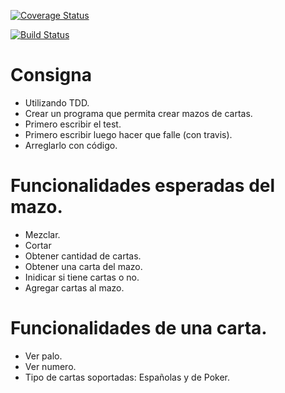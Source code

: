 [![Coverage Status](https://coveralls.io/repos/github/dagostinoips/TDD2018/badge.svg?branch=master)](https://coveralls.io/github/dagostinoips/TDD2018?branch=master)

[![Build Status](https://travis-ci.org/dagostinoips/TDD2018.svg?branch=master)](https://travis-ci.org/dagostinoips/TDD2018)

# Consigna

- Utilizando TDD.
- Crear un programa que permita crear mazos de cartas.
- Primero escribir el test.
- Primero escribir luego hacer que falle (con travis).
- Arreglarlo con código.

# Funcionalidades esperadas del mazo.

- Mezclar.
- Cortar
- Obtener cantidad de cartas.
- Obtener una carta del mazo.
- Inidicar si tiene cartas o no.
- Agregar cartas al mazo.

# Funcionalidades de una carta.

- Ver palo.
- Ver numero.
- Tipo de cartas soportadas: Españolas y de Poker.
